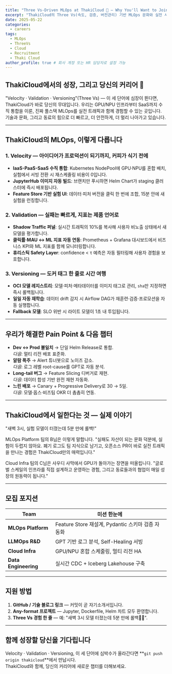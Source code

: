 ```yaml
---
title: "Three Vs-Driven MLOps at ThakiCloud 🚀 — Why You'll Want to Join Us"
excerpt: "ThakiCloud의 Three Vs(속도, 검증, 버전관리) 기반 MLOps 문화와 실전 사례, 그리고 함께할 동료를 찾는 채용 안내를 담았습니다."
date: 2025-05-22
categories:
  - careers
tags:
  - MLOps
  - ThreeVs
  - Cloud
  - Recruitment
  - Thaki Cloud
author_profile: true # 회사 계정 또는 HR 담당자로 설정 가능
---
```


## ThakiCloud에서의 성장, 그리고 당신의 커리어 🚀

"Velocity · Validation · Versioning"(Three Vs) — 이 세 단어에 심장이 뛴다면, ThakiCloud가 바로 당신의 무대입니다. 우리는 GPU/NPU 인프라부터 SaaS까지 수직 통합을 이룬, 진짜 풀스택 MLOps를 실전 트래픽과 함께 경험할 수 있는 곳입니다. 기술과 문화, 그리고 동료의 힘으로 더 빠르고, 더 안전하게, 더 멀리 나아가고 있습니다.

---

## ThakiCloud의 MLOps, 이렇게 다릅니다

### 1. Velocity — 아이디어가 프로덕션이 되기까지, 커피가 식기 전에

- **IaaS-PaaS-SaaS 수직 통합**: Kubernetes NodePool에 GPU·NPU를 혼합 배치, 실험에서 서빙 전환 시 재스케줄링 비용이 0입니다.
- **JupyterHub 이미지 자동 빌드**: 브랜치만 푸시하면 Helm Chart가 staging 클러스터에 즉시 배포됩니다.
- **Feature Store 기반 실험 UI**: 데이터·피처 버전을 클릭 한 번에 조합, 15분 안에 새 실험을 런칭합니다.

### 2. Validation — 실패는 빠르게, 지표는 제품 언어로

- **Shadow Traffic 퍼널**: 실시간 트래픽의 10%를 복사해 사용자 비노출 상태에서 새 모델을 평가합니다.
- **클릭률·MAU ↔ ML 지표 자동 연동**: Prometheus + Grafana 대시보드에서 비즈니스 KPI와 ML 지표를 함께 모니터링합니다.
- **휴리스틱 Safety Layer**: confidence < τ 예측은 자동 필터링해 사용자 경험을 보호합니다.

### 3. Versioning — 도커 태그 한 줄로 시간 여행

- **OCI 모델 레지스트리**: 모델·피처·메타데이터를 이미지 태그로 관리, `sha`만 지정하면 즉시 롤백됩니다.
- **일일 자동 재학습**: 데이터 drift 감지 시 Airflow DAG가 재훈련·검증·프로모션을 자동 실행합니다.
- **Fallback 모델**: SLO 위반 시 라이트 모델이 1초 내 투입됩니다.

---

## 우리가 해결한 Pain Point & 다음 챕터

- **Dev ↔ Prod 불일치** → 단일 Helm Release로 통합.  
  _다음_: 멀티 리전 배포 표준화.
- **알람 폭주** → Alert 튜너봇으로 노이즈 감소.  
  _다음_: 로그 레벨 root-cause를 GPT로 자동 분석.
- **Long-tail 버그** → Feature Slicing 디버거로 재현.  
  _다음_: 데이터 합성 기반 완전 재현 자동화.
- **느린 배포** → Canary + Progressive Delivery로 30 → 5일.  
  _다음_: 모델·옵스·비즈팀 OKR 더 촘촘히 연동.

---

## ThakiCloud에서 일한다는 것 — 실제 이야기

"새벽 3시, 실험 모델이 터졌는데 5분 만에 롤백!"

MLOps Platform 팀의 B님은 이렇게 말합니다. "실패도 자산이 되는 문화 덕분에, 실험이 두렵지 않아요. 폐기 로그도 팀 지식으로 남기고, 오픈소스 PR이 바로 실전 트래픽을 만나는 경험은 ThakiCloud만의 매력입니다."

Cloud Infra 팀의 C님은 사우디 사막에서 GPU가 돌아가는 장면을 떠올립니다. "글로벌 스케일의 인프라를 직접 설계하고 운영하는 경험, 그리고 동료들과의 협업이 매일 성장의 원동력이 됩니다."

---

## 모집 포지션

| Team | 미션 한눈에 |
| ---- | ----------- |
| **MLOps Platform** | Feature Store 재설계, Pydantic 스키마 검증 자동화 |
| **LLMOps R&D** | GPT 기반 로그 분석, Self-Healing 서빙 |
| **Cloud Infra** | GPU/NPU 혼합 스케줄링, 멀티 리전 HA |
| **Data Engineering** | 실시간 CDC + Iceberg Lakehouse 구축 |

---

## 지원 방법

1. **GitHub / 기술 블로그 링크** — 커밋이 곧 자기소개서입니다.  
2. **Any-format 프로젝트** — Jupyter, Dockerfile, Helm 차트 모두 환영합니다.  
3. **Three Vs 경험 한 줄** — 예: "새벽 3시 모델 터졌는데 5분 만에 롤백🏃‍♂️".  

---

## 함께 성장할 당신을 기다립니다

Velocity · Validation · Versioning, 이 세 단어에 심박수가 올라간다면 **`git push origin thakicloud`**에서 만납시다.  
ThakiCloud와 함께, 당신의 커리어에 새로운 챕터를 더해보세요.
